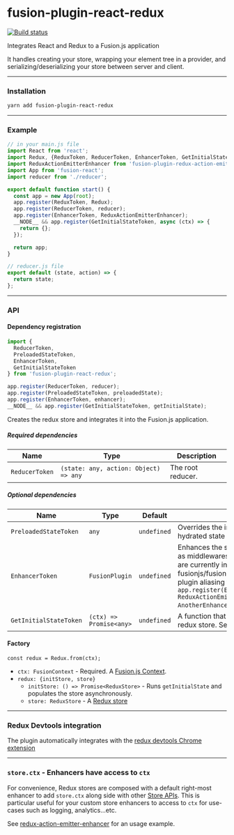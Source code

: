 # fusion-plugin-react-redux

[![Build status](https://badge.buildkite.com/b1165dac1a1aea4fee2d97e52c74f5101efeed82f6907bb16c.svg?branch=master)](https://buildkite.com/uberopensource/fusion-plugin-react-redux?branch=master)

Integrates React and Redux to a Fusion.js application

It handles creating your store, wrapping your element tree in a provider, and serializing/deserializing your store between server and client.

---

### Installation

```sh
yarn add fusion-plugin-react-redux
```

---

### Example

```js
// in your main.js file
import React from 'react';
import Redux, {ReduxToken, ReducerToken, EnhancerToken, GetInitialStateToken} from 'fusion-plugin-react-redux';
import ReduxActionEmitterEnhancer from 'fusion-plugin-redux-action-emitter-enhancer';
import App from 'fusion-react';
import reducer from './reducer';

export default function start() {
  const app = new App(root);
  app.register(ReduxToken, Redux);
  app.register(ReducerToken, reducer);
  app.register(EnhancerToken, ReduxActionEmitterEnhancer);
  __NODE__ && app.register(GetInitialStateToken, async (ctx) => {
    return {};
  });

  return app;
}

// reducer.js file
export default (state, action) => {
  return state;
};
```

---

### API

#### Dependency registration

```js
import {
  ReducerToken,
  PreloadedStateToken,
  EnhancerToken,
  GetInitialStateToken
} from 'fusion-plugin-react-redux';

app.register(ReducerToken, reducer);
app.register(PreloadedStateToken, preloadedState);
app.register(EnhancerToken, enhancer);
__NODE__ && app.register(GetInitialStateToken, getInitialState);
```

Creates the redux store and integrates it into the Fusion.js application.

##### Required dependencies

Name | Type | Description
-|-|-
`ReducerToken` | `(state: any, action: Object) => any` | The root reducer.

##### Optional dependencies

Name | Type | Default | Description
-|-|-|-
`PreloadedStateToken` | `any` | `undefined` | Overrides the initial state in the server, and the hydrated state in the client
`EnhancerToken` | `FusionPlugin` | `undefined` | Enhances the store with 3rd party capabilities, such as middlewares, time travel, persistence, etc. We are currently investigating enhancer composition in fusionjs/fusion-core#90, but for now you can use plugin aliasing for registering multiple enhancers: `app.register(EnhancerToken, ReduxActionEmitterEnhancer).alias(EnhancerToken, AnotherEnhancerPlugin);`.
`GetInitialStateToken` | `(ctx) => Promise<any>` | `undefined` | A function that returns the initial state for your redux store.  Server-side only.

#### Factory

`const redux = Redux.from(ctx);`

- `ctx: FusionContext` - Required. A [Fusion.js Context](https://github.com/fusionjs/fusion-core#context).
- `redux: {initStore, store}`
  - `initStore: () => Promise<ReduxStore>` - Runs `getInitialState` and populates the store asynchronously.
  - `store: ReduxStore` - A [Redux store](https://redux.js.org/docs/api/Store.html)

---

### Redux Devtools integration

The plugin automatically integrates with the [redux devtools Chrome extension](https://github.com/zalmoxisus/redux-devtools-extension)

---

### `store.ctx` - Enhancers have access to `ctx`

For convenience, Redux stores are composed with a default right-most enhancer to add `store.ctx` along side with other [Store APIs](https://github.com/reactjs/redux/blob/master/docs/api/Store.md).
This is particular useful for your custom store enhancers to access to `ctx` for use-cases such as logging, analytics...etc.

See [redux-action-emitter-enhancer](https://github.com/fusionjs/fusion-plugin-redux-action-emitter-enhancer/) for an usage example.
